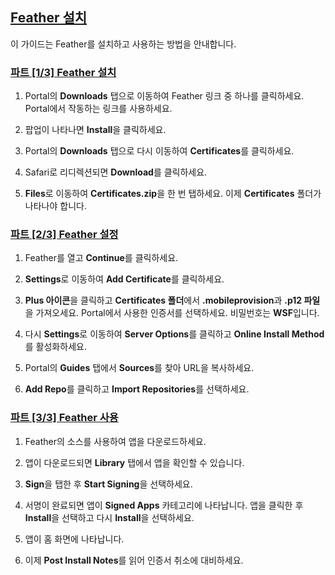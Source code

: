## [Feather 설치](accent://)

이 가이드는 Feather를 설치하고 사용하는 방법을 안내합니다.

### [파트 [1/3] Feather 설치](accent://)

1. Portal의 **Downloads** 탭으로 이동하여 Feather 링크 중 하나를 클릭하세요. Portal에서 작동하는 링크를 사용하세요.

2. 팝업이 나타나면 **Install**을 클릭하세요.

3. Portal의 **Downloads** 탭으로 다시 이동하여 **Certificates**를 클릭하세요.

4. Safari로 리디렉션되면 **Download**를 클릭하세요.

5. **Files**로 이동하여 **Certificates.zip**을 한 번 탭하세요. 이제 **Certificates** 폴더가 나타나야 합니다.

### [파트 [2/3] Feather 설정](accent://)

1. Feather를 열고 **Continue**를 클릭하세요.

2. **Settings**로 이동하여 **Add Certificate**를 클릭하세요.

3. **Plus 아이콘**을 클릭하고 **Certificates 폴더**에서 **.mobileprovision**과 **.p12 파일**을 가져오세요. Portal에서 사용한 인증서를 선택하세요. 비밀번호는 **WSF**입니다.

4. 다시 **Settings**로 이동하여 **Server Options**를 클릭하고 **Online Install Method**를 활성화하세요.

5. Portal의 **Guides** 탭에서 **Sources**를 찾아 URL을 복사하세요.

6. **Add Repo**를 클릭하고 **Import Repositories**를 선택하세요.

### [파트 [3/3] Feather 사용](accent://)

1. Feather의 소스를 사용하여 앱을 다운로드하세요.

2. 앱이 다운로드되면 **Library** 탭에서 앱을 확인할 수 있습니다.

3. **Sign**을 탭한 후 **Start Signing**을 선택하세요.

4. 서명이 완료되면 앱이 **Signed Apps** 카테고리에 나타납니다. 앱을 클릭한 후 **Install**을 선택하고 다시 **Install**을 선택하세요.

5. 앱이 홈 화면에 나타납니다.

6. 이제 **Post Install Notes**를 읽어 인증서 취소에 대비하세요.
